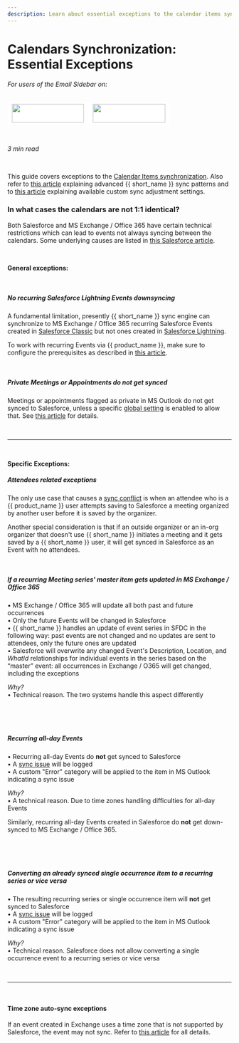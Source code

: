 ```yaml
---
description: Learn about essential exceptions to the calendar items synchronization
---
```

# Calendars Synchronization: Essential Exceptions  
  

<i>For users of the Email Sidebar on:</i><br><br>
<div class="container" style="display: inline-block; height: 42px; width: 162px; padding: 5px 10px; background-color: #fff;"><img src="https://revenuegrid.com/revenue-inbox/wp-content/uploads/Exchange1.svg" style="height: 100%; object-fit: contain; vertical-align: middle;"></div><div class="container" style="display: inline-block; height: 42px; width: 163px; padding: 5px 10px; background-color: #fff;"><img src="https://revenuegrid.com/revenue-inbox/wp-content/uploads/Office365.svg" style="height: 100%; object-fit: contain; vertical-align: middle;"></div>

&nbsp;

*3 min read*  

<!-- ShareThis BEGIN --> 
<div class="addthis_inline_share_toolbox"></div>
<!-- End ShareThis --> 

&nbsp;

This guide covers exceptions to the [Calendar Items synchronization](../Saving-Calendar-Items-in-Salesforce-(Adaptive-view)/). Also refer to [this article](../Calendar-Items-Sync-Special-Patterns-Attendees-Lists,-Private-Items,-Item-Unsharing-and-Deletion/) explaining advanced {{ short_name }} sync patterns and to [this article](../Special-Sync-Options-Save-Events-As-Other-&-One-Way-Sync/) explaining available custom sync adjustment settings.
&nbsp;

### In what cases the calendars are not 1:1 identical?

Both Salesforce and MS Exchange / Office 365 have certain technical restrictions which can lead to events not always syncing between the calendars. Some underlying causes are listed in [this Salesforce article](https://help.salesforce.com/articleView?id=exchange_sync_admin_considerations_events_general.htm&type=0).

&nbsp;

**General exceptions:**

&nbsp;

##### No recurring Salesforce Lightning Events downsyncing

A fundamental limitation, presently {{ short_name }} sync engine can synchronize to MS Exchange / Office 365 recurring Salesforce Events created in [Salesforce Classic](https://help.salesforce.com/articleView?id=lex_aloha_comparison.htm&type=5) but not ones created in [Salesforce Lightning](https://help.salesforce.com/articleView?id=lex_aloha_comparison.htm&type=5).

To work with recurring Events via {{ product_name }}, make sure to configure the prerequisites as described in [this article](../Precondition-for-Enabling-Advanced-Calendar-Synchronization/).

&nbsp;

##### Private Meetings or Appointments do not get synced

Meetings or appointments flagged as private in MS Outlook do not get synced to Salesforce, unless a specific [global setting](../Special-Admin-Panel-Settings/#extra_configuration_settings) is enabled to allow that. See [this article](../Saving-Calendar-Items-in-Salesforce-%28Adaptive-view%29/#saving_private_calendar_items) for details.

&nbsp;

* * *

&nbsp;

**Specific Exceptions:**



##### Attendees related exceptions

The only use case that causes a [sync conflict](../Handling-Sync-Issues/) is when an attendee who is a {{ product_name }} user attempts saving to Salesforce a meeting organized by another user before it is saved by the organizer.

Another special consideration is that if an outside organizer or an in-org organizer that doesn't use {{ short_name }} initiates a meeting and it gets saved by a {{ short_name }} user, it will get synced in Salesforce as an Event with no attendees.

&nbsp;

##### If a recurring Meeting series' master item gets updated in MS Exchange / Office 365

• MS Exchange / Office 365 will update all both past and future occurrences  
• Only the future Events will be changed in Salesforce  
• {{ short_name }} handles an update of event series in SFDC in the following way: past events are not changed and no updates are sent to attendees, only the future ones are updated  
• Salesforce will overwrite any changed Event's Description, Location, and *WhatId* relationships for individual events in the series based on the “master” event: all occurrences in Exchange / O365 will get changed, including the exceptions

*Why?*  
• Technical reason. The two systems handle this aspect differently

&nbsp;

&nbsp;

#####  Recurring all-day Events

• Recurring all-day Events do **not** get synced to Salesforce  
• A [sync issue](../Handling-Sync-Issues/) will be logged  
• A custom "Error" category will be applied to the item in MS Outlook indicating a sync issue  

*Why?*  
• A technical reason. Due to time zones handling difficulties for all-day Events



Similarly, recurring all-day Events created in Salesforce do **not** get down-synced to MS Exchange / Office 365.

&nbsp;

&nbsp;

##### Converting an already synced single occurrence item to a recurring series or vice versa

• The resulting recurring series or single occurrence item will **not** get synced to Salesforce  
• A [sync issue](../Handling-Sync-Issues/) will be logged  
• A custom "Error" category will be applied to the item in MS Outlook indicating a sync issue  

*Why?*  
• Technical reason. Salesforce does not allow converting a single occurrence event to a recurring series or vice versa



&nbsp;

* * *

&nbsp;

#### **Time zone auto-sync exceptions**

 If an event created in Exchange uses a time zone that is not supported by Salesforce, the event may not sync. Refer to
[this article](../Historical-Sync-&-Timezones-Matching/#times_zones_matching) for all details.



&#160;
 &#160;

